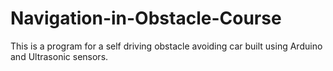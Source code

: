 # Navigation-in-Obstacle-Course
This is a program for a self driving obstacle avoiding car built using Arduino and Ultrasonic sensors.
